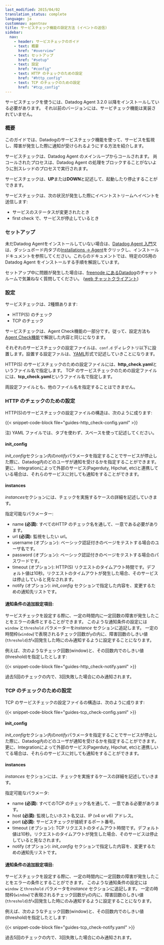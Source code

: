 ```yaml
---
last_modified: 2015/04/02
translation_status: complete
language: ja
customnav: agentnav
title: サービスチェック機能の設定方法 (イベントの送信)
sidebar:
  nav:
    - header: サービスチェックのガイド
    - text: 概要
      href: "#overview"
    - text: セットアップ
      href: "#setup"
    - text: 設定
      href: "#config"
    - text: HTTP のチェックのための設定
      href: "#http_config"
    - text: TCP のチェックのための設定
      href: "#tcp_config"
---
```


<div class="alert alert-block">
サービスチェックを使うには、Datadog Agent 3.2.0 以降をインストールしている必要があります。
それ以前のバージョンには、サービチェック機能は実装されていません。
</div>

<!--
======================================================
OVERVIEW
======================================================
-->

<!-- <h3 id="overview">Overview</h3>

In this guide, we will show you how you can setup some service checks
to monitor your service and to be notified when one goes down.

Service checks run in the Agent and are called in the main loop but will be
processed in separate threads so they don't block the Agent.

A service check can be marked as either <b>UP</b> or <b>DOWN</b>.

Service checks will post an event on your stream when:

- The status of the service has changed.
- A service is DOWN on the first check. -->

<!-- ### 概要 -->

<h3 id="overview">概要</h3>

このガイドでは、Datadogのサービスチェック機能を使って、サービスを監視し、障害が発生した際に通知が受けられるようにする方法を紹介します。

サービスチェックは、Datadog Agent のメインループからコールされます。
尚コールされたプロセスは、Datadog Agent の処理をブロックすることがないように別スレッドのプロセスで実行されます。

サービスチェックは、**UP**または**DOWN**と記述して、起動したり停止することができます。

サービスチェックは、次の状況が発生した際にイベントストリームへイベントを送信します:

- サービスのステータスが変更されたとき
- first check で、サービスが停止しているとき


<!--
======================================================
SETUP
======================================================
-->

<!-- <h3 id="setup">Setup</h3>

If you have not already setup the Agent, then you should check out the Agent
setup instructions available at: <a href="http://app.datadoghq.com/account/settings#agent">http://app.datadoghq.com/account/settings#agent</a>.
This page will guide you through installing the Agent for your particular OS.

If you run into any issues during the setup, don't hesistate to pop by our
chat room, <a href="irc://irc.freenode.net/datadog">#datadog on freenode</a>,
where we'll be happy to answer any questions you might have. (There's a
<a href="http://webchat.freenode.net/?randomnick=1&channels=datadog&prompt=1">
web chat client, too</a>.) -->

<!-- ### セットアップ  -->

<h3 id="setup">セットアップ</h3>

未だDatadog Agentをインストールしていない場合は、[Datadog Agent 入門](/ja/guides/basic_agent_usage/)又は、ダッシュボード内タブの[Installations -> Agent](http://app.datadoghq.com/account/settings#agent)をクリックし、インストールドキュメントを参照してください。これらのドキュメントでは、特定のOS用のDatadog Agent をインストールする手順を解説しています。

セットアップ中に問題が発生した場合は、[freenode にあるDatadog](irc://irc.freenode.net/datadog)のチャットルームで気兼ねなく質問してください。 ([web チャットクライアント](http://webchat.freenode.net/?randomnick=1&channels=datadog&prompt=1))


<!--
======================================================
CONFIGURATION
======================================================
-->

<!-- <h3 id="config">Configuration</h3>

There are currently two types of service checks:

- HTTP(S) checks
- TCP checks

As service checks are also Agent checks, they are configured <a href="http://docs.datadoghq.com/guides/agent_checks/#config">the same way</a>.

Each check will have a configuration file that will be placed in the `conf.d`
directory. Configuration is written using [YAML](http://www.yaml.org/).

HTTP(S) Check configuration file must be named http_check.yaml
TCP Check configuration file must be named tcp_check.yaml. -->

<!--  ### 設定  -->

<h3 id="config">設定</h3>

サービスチェックは、2種類あります:

- HTTP(S) のチェック
- TCP のチェック

サービスチェックは、Agent Check機能の一部分です。従って、設定方法も[Agent Check機能](/ja/guides/agent_checks/#config)で解説した内容と同じになります。

それぞれのサービスチェックの設定ファイルは、`conf.d` ディレクトリ以下に設置します。設置する設定ファルは、[YAML](http://www.yaml.org/)形式で記述していきことになります。

HTTP(S) のサービスチェックのための設定ファイルには、**http_check.yaml**というファイル名で指定します。
TCP のサービスチェックのための設定ファイルには、**tcp_check.yaml**というファイル名で指定します。

両設定ファイルとも、他のファイル名を指定することはできません。


<!--
======================================================
HTTP CHECK CONFIGURATION
======================================================
-->

<!-- <h3 id="http_config">HTTP Check Configuration</h3>



The HTTP(S) Check configuration file has the following structure:

{{< snippet-code-block file="guides-http_check-config.yaml" >}}

<div class="alert alert-block">Note: Your YAML files must use spaces instead of tabs.</div>

#### init_config

The *notify* parameter (optional) in the *init_config* section allows you to
chose which Datadog users will be notified when your service goes down
or when your service recovers. If you have any additional integrations
that support notifications (such as Pagerduty or Hipchat), you can notify
them as well.

#### instances

The *instances* section is a list of instances that this check will be run
against with the needed parameters.

List of parameters:

- name <b>(mandatory)</b>: A name that must be unique across all your HTTP checks
- url <b>(mandatory)</b>: The url you want to monitor
- username (optional): If you want to test pages protected by a basic authentication.
- password (optional): If you want to test pages protected by a basic authentication.
- timeout (optional): A timeout for the request, defaulting to 10 seconds.
A service will be marked as down if the request times out
- notify (optional): To override the global setting set in the *init_config* section.

#### Custom notifying:

You can also set-up your check to only trigger an error after a certain number of failures
have happend within a certain timeframe. Using the `window` and `threshold` parameters,
you can tell the alert to <em>only</em> trigger an alert if the check fails `x` times within
the last `y` attempts where `x` is the `threshold` and `y` is the `window`.

For example, if you have the following configuration for window and threshold:

{{< snippet-code-block file="guides-http_check-notify.yaml" >}}

You will only be notified if the check fails 3 times within the last 5 tries. -->

<h3 id="http_config">HTTP のチェックのための設定</h3>

HTTP(S)のサービスチェックの設定ファイルの構造は、次のように成ります:

{{< snippet-code-block file="guides-http_check-config.yaml" >}}

<div class="alert alert-block">
注) YAML ファイルでは、タブを使わず、スペースを使って記述してください。
</div>

#### init_config

*init_config*セクション内の*notify*パラメータを指定することでサービスが停止した際に、Datadog内のどのユーザが通知を受けるかを指定することができます。更に、Integrationによって外部のサービス(Pagerduty, Hipchat, etc)と連携している場合は、それらのサービスに対しても通知をすることができます。

#### instances

*instances*セクションには、チェックを実施するケースの詳細を記述していきます。

指定可能なパラメーター:

- name **(必須)**: すべてのHTTP のチェック名を通して、一意である必要があります。
- url **(必須)**: 監視をしたい url。
- username (オプション): ベーシック認証付きのベージをテストする場合のユーザ名です。
- password (オプション): ベーシック認証付きのベージをテストする場合のパスワードです。
- timeout (オプション): HTTP(S) リクエストのタイムアウト時間です。デフォルト値は10秒。リクエストのタイムアウトが発生した場合、そのサービスは停止していると見なされます。
- notify (オプション): *init_config* セクションで指定した内容を、変更するための通知先リストです。

#### 通知条件の追加設定項目:

サービスチェックを設定する際に、一定の時間内に一定回数の障害が発生したことをエラーの条件とすることができます。
このような通知条件の設定には`window` と`threshold` パラメーターを*instance* セクションに追記します。
一定の時間枠(`window`)で表現されるチェック回数が`y`の内に、障害回数のしきい値(`threshold`)が`x`回発生した時にのみ通知するように設定することになります。

例えば、次のようなチェック回数(window)と、その回数内でのしきい値(threshold)を指定したとします:

{{< snippet-code-block file="guides-http_check-notify.yaml" >}}

過去5回のチェックの内で、3回失敗した場合にのみ通知されます。

<!--
======================================================
TCP CHECK CONFIGURATION
======================================================
-->

<!-- <h3 id="tcp_config">TCP Check Configuration</h3>

The TCP Check configuration file has the following structure:

{{< snippet-code-block file="guides-tcp_check-config.yaml" >}}

#### init_config

The *notify* parameter (optional) in the *init_config* section allows you to
chose which Datadog users will be notified when your service goes down
or when your service recovers.
If you have installed the pagerduty integration or the hipchat integration,
you can also notify them.

#### instances

The *instances* section is a list of instances that this check will be run
against with the needed parameters.

List of parameters:

- name <b>(mandatory)</b>: A name that must be unique across all your TCP checks
- host <b>(mandatory)</b>: The hostname or IP (v4 or v6) address you want to monitor
- port <b>(mandatory)</b>: The port on which the check will try to connect to
- timeout (optional): A timeout for the request, defaulting to 10 seconds.
A service will be marked as down if the request times out
- notify (optional): To override the global setting set in the *init_config* section.

#### Custom notifying:

You can also set-up your check to only trigger an error after a certain number of failures
have happend within a certain timeframe. Using the `window` and `threshold` parameters,
you can tell the alert to <em>only</em> trigger an alert if the check fails `x` times within
the last `y` attempts where `x` is the `threshold` and `y` is the `window`.

For example, if you have the following configuration for window and threshold:

{{< snippet-code-block file="guides-tcp_check-notify.yaml" >}}

You will only be notified if the check fails 3 times within the last 5 tries.
 -->

 <h3 id="tcp_config">TCP のチェックのための設定</h3>

TCP のサービスチェックの設定ファイるの構造は、次のように成ります:

{{< snippet-code-block file="guides-tcp_check-config.yaml" >}}

#### init_config

*init_config*セクション内の*notify*パラメータを指定することでサービスが停止した際に、Datadog内のどのユーザが通知を受けるかを指定することができます。更に、Integrationによって外部のサービス(Pagerduty, Hipchat, etc)と連携しいてる場合は、それらのサービスに対しても通知をすることができます。

#### instances

*instances* セクションには、チェックを実施するケースの詳細を記述していきます。

指定可能なパラメータ:

- name **(必須)**: すべてのTCP のチェック名を通して、一意である必要があります。
- host **(必須)**: 監視したいホスト名又は、IP (v4 or v6) アドレス。
- port **(必須)**: サービスチェックが接続するポート番号。
- timeout (オプション): TCP リクエストのタイムアウト時間です。デフォルト値は10秒。リクエストのタイムアウトが発生した場合、そのサービスは停止していると見なされます。
- notify (オプション): *init_config* セクションで指定した内容を、変更するための通知先リストです。


#### 通知条件の追加設定項目:

サービスチェックを設定する際に、一定の時間内に一定回数の障害が発生したことをエラーの条件とすることができます。
このような通知条件の設定には`window` と`threshold` パラメータを*instance* セクションに追記します。
一定の時間枠(`window`)で表現されるチェック回数が`y`の内に、障害回数のしきい値(`threshold`)が`x`回発生した時にのみ通知するように設定することになります。

例えば、次のようなチェック回数(window)と、その回数内でのしきい値(threshold)を指定したとします:

{{< snippet-code-block file="guides-tcp_check-notify.yaml" >}}

過去5回のチェックの内で、3回失敗した場合にのみ通知されます。

